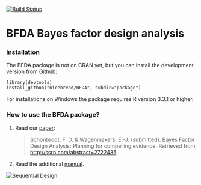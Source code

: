 [![Build Status](https://travis-ci.org/nicebread/BFDA.svg?branch=master)](https://travis-ci.org/nicebread/BFDA)

# BFDA Bayes factor design analysis #

### Installation

The BFDA package is not on CRAN yet, but you can install the development version from Github:

    library(devtools)
    install_github("nicebread/BFDA", subdir="package")

For installations on Windows the package requires R version 3.3.1 or higher.

### How to use the BFDA package?

1. Read our [paper](http://papers.ssrn.com/abstract=2722435):

	> Schönbrodt, F. D. & Wagenmakers, E.-J. (submitted). Bayes Factor Design Analysis: Planning for compelling evidence. Retrieved from http://ssrn.com/abstract=2722435.

2. Read the additional [manual](https://rawgit.com/nicebread/BFDA/master/vignette/BFDA_manual.html).

![Sequential Design](https://github.com/nicebread/BFDA/blob/master/movies/GIF1/BFDA1.gif)
